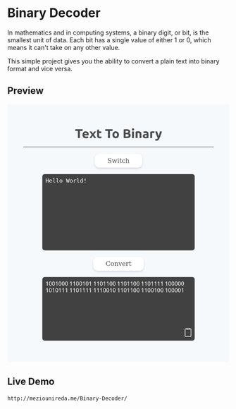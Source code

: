 # Binary Decoder

In mathematics and in computing systems, a binary digit, or bit, is the smallest unit of data. Each bit has a single value of either 1 or 0, which means it can't take on any other value.

This simple project gives you the ability to convert a plain text into binary format and vice versa.

## Preview 

<p align="center"><img src="./preview.png"/></p>

## Live Demo
```
http://meziounireda.me/Binary-Decoder/
```